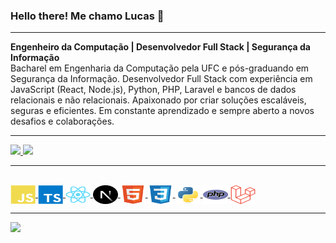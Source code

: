 ### Hello there! Me chamo Lucas 🙂

---

**Engenheiro da Computação | Desenvolvedor Full Stack | Segurança da Informação**  
Bacharel em Engenharia da Computação pela UFC e pós-graduando em Segurança da Informação. Desenvolvedor Full Stack com experiência em JavaScript (React, Node.js), Python, PHP, Laravel e bancos de dados relacionais e não relacionais. Apaixonado por criar soluções escaláveis, seguras e eficientes. Em constante aprendizado e sempre aberto a novos desafios e colaborações.


---

<div>
  <a href="https://beacons.ai/LucasRodriguesdaSilva"> 
  <img height="180em" src="https://github-readme-stats.vercel.app/api?username=LucasRodriguesdaSilva&show_icons=true&theme=github_dark&include_all_commits=true&count_private=true"/>
  <img height="180em" src="https://github-readme-stats.vercel.app/api/top-langs/?username=LucasRodriguesdaSilva&layout=compact&langs_count=16&theme=github_dark"/>
</div>
    
---

<div style="display: inline_block"><br>
  <img align="center" alt="Rafa-Js" height="30" width="40" src="https://raw.githubusercontent.com/devicons/devicon/master/icons/javascript/javascript-plain.svg">
  <img align="center" alt="Rafa-Ts" height="30" width="40" src="https://raw.githubusercontent.com/devicons/devicon/master/icons/typescript/typescript-plain.svg">
  <img align="center" alt="Rafa-React" height="30" width="40" src="https://raw.githubusercontent.com/devicons/devicon/master/icons/react/react-original.svg">
  <img align="center" alt="Rafa-React" height="30" width="40" src="https://raw.githubusercontent.com/devicons/devicon/master/icons/nextjs/nextjs-original.svg">
  <img align="center" alt="Rafa-HTML" height="30" width="40" src="https://raw.githubusercontent.com/devicons/devicon/master/icons/html5/html5-original.svg">
  <img align="center" alt="Rafa-CSS" height="30" width="40" src="https://raw.githubusercontent.com/devicons/devicon/master/icons/css3/css3-original.svg">
  <img align="center" alt="Rafa-Python" height="30" width="40" src="https://raw.githubusercontent.com/devicons/devicon/master/icons/python/python-original.svg">
  <img align="center" alt="Rafa-Csharp" height="30" width="40" src="https://raw.githubusercontent.com/devicons/devicon/master/icons/php/php-original.svg">
  <img align="center" alt="Rafa-Csharp" height="30" width="40" src="https://raw.githubusercontent.com/devicons/devicon/master/icons/laravel/laravel-original.svg">
</div>
  
---
  
<div>
  <a href="https://www.linkedin.com/in/lucasrd-silva/" target="_blank"><img src="https://img.shields.io/badge/-LinkedIn-%230077B5?style=for-the-badge&logo=linkedin&logoColor=white" target="_blank"></a>   
</div>
